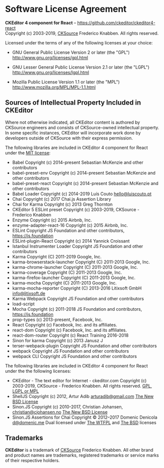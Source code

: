 Software License Agreement
==========================

**CKEditor 4 component for React** – https://github.com/ckeditor/ckeditor4-react <br>
Copyright (c) 2003-2019, [CKSource](http://cksource.com) Frederico Knabben. All rights reserved.

Licensed under the terms of any of the following licenses at your
choice:

- GNU General Public License Version 2 or later (the "GPL")
  http://www.gnu.org/licenses/gpl.html

- GNU Lesser General Public License Version 2.1 or later (the "LGPL")
  http://www.gnu.org/licenses/lgpl.html

- Mozilla Public License Version 1.1 or later (the "MPL")
  http://www.mozilla.org/MPL/MPL-1.1.html

Sources of Intellectual Property Included in CKEditor
-----------------------------------------------------

Where not otherwise indicated, all CKEditor content is authored by CKSource engineers and consists of CKSource-owned intellectual property. In some specific instances, CKEditor will incorporate work done by developers outside of CKSource with their express permission.

The following libraries are included in CKEditor 4 component for React under the [MIT license](https://opensource.org/licenses/MIT):
- Babel Copyright (c) 2014-present Sebastian McKenzie and other contributors
- babel-preset-env Copyright (c) 2014-present Sebastian McKenzie and other contributors
- babel-preset-react Copyright (c) 2014-present Sebastian McKenzie and other contributors
- Babel Loader Copyright (c) 2014-2019 Luís Couto <hello@luiscouto.pt>
- Chai Copyright (c) 2017 Chai.js Assertion Library
- Chai for Karma Copyright (c) 2013 Greg Thornton
- CKEditor 5 ESLint preset Copyright (c) 2003-2019, CKSource - Frederico Knabben
- Enzyme Copyright (c) 2015 Airbnb, Inc.
- enzyme-adapter-react-16 Copyright (c) 2015 Airbnb, Inc.
- ESLint Copyright JS Foundation and other contributors, https://js.foundation
- ESLint-plugin-React Copyright (c) 2014 Yannick Croissant
- Istanbul Instrumenter Loader Copyright JS Foundation and other contributors
- Karma Copyright (C) 2011-2019 Google, Inc.
- karma-browserstack-launcher Copyright (C) 2011-2013 Google, Inc.
- karma-chrome-launcher Copyright (C) 2011-2013 Google, Inc.
- karma-coverage Copyright (C) 2011-2013 Google, Inc.
- karma-firefox-launcher Copyright (C) 2011-2013 Google, Inc.
- karma-mocha Copyright (C) 2011-2013 Google, Inc.
- karma-mocha-reporter Copyright (C) 2013-2016 Litixsoft GmbH <info@litixsoft.de>
- Karma Webpack Copyright JS Foundation and other contributors
- load-script
- Mocha Copyright (c) 2011-2018 JS Foundation and contributors, https://js.foundation
- prop-types (c) 2013-present, Facebook, Inc.
- React Copyright (c) Facebook, Inc. and its affiliates.
- react-dom Copyright (c) Facebook, Inc. and its affiliates.
- react-dom-router Copyright (c) React Training 2016-2018
- Sinon for karma Copyright (c) 2013 Janusz J
- terser-webpack-plugin Copyright JS Foundation and other contributors
- webpack Copyright JS Foundation and other contributors
- webpack CLI Copyright JS Foundation and other contributors

The following libraries are included in CKEditor 4 component for React under the the following licenses:
- CKEditor - The text editor for Internet - ckeditor.com Copyright (c) 2003-2019, CKSource - Frederico Knabben. All rights reserved. [GPL, LGPL or MPL](https://github.com/ckeditor/ckeditor-releases/blob/master/LICENSE.md)
- ShellJS Copyright (c) 2012, Artur Adib <arturadib@gmail.com> [The New BSD License](https://opensource.org/licenses/BSD-3-Clause)
- Sinon.JS Copyright (c) 2010-2017, Christian Johansen, christian@cjohansen.no [The New BSD License](https://opensource.org/licenses/BSD-3-Clause)
- Sinon.JS Assertions for Chai Copyright © 2012–2017 Domenic Denicola <d@domenic.me> Dual licensed under [The WTFPL](https://choosealicense.com/licenses/wtfpl/) and [The BSD](https://opensource.org/licenses/BSD-2-Clause) licenses

Trademarks
----------

**CKEditor** is a trademark of [CKSource](http://cksource.com) Frederico Knabben. All other brand and product names are trademarks, registered trademarks or service marks of their respective holders.
